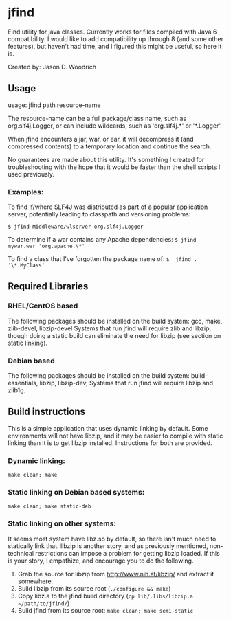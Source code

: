 # jfind

Find utility for java classes.  Currently works for files compiled with Java 6 compatibility.
I would like to add compatibility up through 8 (and some other features), but haven't had time, 
and I figured this might be useful, so here it is.

Created by: Jason D. Woodrich

## Usage

usage: jfind path resource-name

The resource-name can be a full package/class name, such as org.slf4j.Logger, or can include
wildcards, such as 'org.slf4j.\*' or '\*.Logger'.

When jfind encounters a jar, war, or ear, it will decompress it (and compressed contents)
to a temporary location and continue the search.

No guarantees are made about this utility.  It's something I created for troubleshooting
with the hope that it would be faster than the shell scripts I used previously.

### Examples: 

To find if/where SLF4J was distributed as part of a popular application server, potentially 
leading to classpath and versioning problems:

```$ jfind Middleware/wlserver org.slf4j.Logger```

To determine if a war contains any Apache dependencies:
```$ jfind mywar.war 'org.apache.\*'```

To find a class that I've forgotten the package name of:
```$  jfind . '\*.MyClass'```

## Required Libraries

### RHEL/CentOS based
The following packages should be installed on the build system: gcc, make, zlib-devel, libzip-devel
Systems that run jfind will require zlib and libzip, though doing a static build can eliminate
the need for libzip (see section on static linking).

### Debian based
The following packages should be installed on the build system: build-essentials, libzip, libzip-dev, 
Systems that run jfind will require libzip and zlib1g.

## Build instructions

This is a simple application that uses dynamic linking by default.  Some environments will not have
libzip, and it may be easier to compile with static linking than it is to get libzip installed.
Instructions for both are provided.

### Dynamic linking:

```make clean; make```

### Static linking on Debian based systems:

```make clean; make static-deb```

### Static linking on other systems:

It seems most system have libz.so by default, so there isn't much need to statically link that.
libzip is another story, and as previously mentioned, non-technical restrictions can impose a
problem for getting libzip loaded.  If this is your story, I empathize, and encourage you to
do the following.

1. Grab the source for libzip from http://www.nih.at/libzip/ and extract it somewhere.
2. Build libzip from its source root (```./configure && make```)
3. Copy libz.a to the jfind build directory (```cp lib/.libs/libzip.a ~/path/to/jfind/```)
4. Build jfind from its source root: ```make clean; make semi-static```

